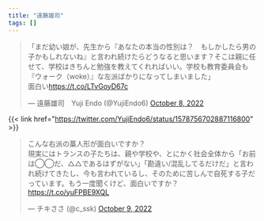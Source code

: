 ```yaml
---
title: "遠藤雄司"
tags: []
---
```


<blockquote class="twitter-tweet"><p lang="ja" dir="ltr">「まだ幼い娘が、先生から『あなたの本当の性別は？　もしかしたら男の子かもしれないね』と言われ続けたらどうなると思います？そこは親に任せて、学校はきちんと勉強を教えてくれればいい。学校も教育委員会も『ウォーク（woke）』な左派ばかりになってしまいました」<br>面白い<a href="https://t.co/LTvGoyD67c">https://t.co/LTvGoyD67c</a></p>&mdash; 遠藤雄司　Yuji Endo (@YujiEndo6) <a href="https://twitter.com/YujiEndo6/status/1578756702887116800?ref_src=twsrc%5Etfw">October 8, 2022</a></blockquote> <script async src="https://platform.twitter.com/widgets.js" charset="utf-8"></script>

{{< link href="https://twitter.com/YujiEndo6/status/1578756702887116800" >}}

<blockquote class="twitter-tweet"><p lang="ja" dir="ltr">こんな右派の藁人形が面白いですか？<br>現実にはトランスの子たちは、親や学校や、とにかく社会全体から「お前は◯◯だ、△△であるはずがない」「勘違い/混乱してるだけだ」と言われ続けてきたし、今も言われているし、そのために苦しんで自死する子だっています。もう一度聞くけど、面白いですか？ <a href="https://t.co/yuFPBE9XQL">https://t.co/yuFPBE9XQL</a></p>&mdash; チキささ (@c_ssk) <a href="https://twitter.com/c_ssk/status/1579052739623268352?ref_src=twsrc%5Etfw">October 9, 2022</a></blockquote> <script async src="https://platform.twitter.com/widgets.js" charset="utf-8"></script>
